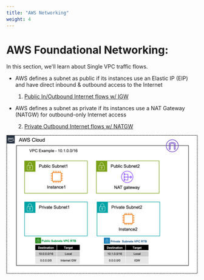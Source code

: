 ```yaml
---
title: "AWS Networking"
weight: 4
---
```


# AWS Foundational Networking: 

In this section, we'll learn about Single VPC traffic flows.  

- AWS defines a subnet as public if its instances use an Elastic IP (EIP) and have direct inbound & outbound access to the Internet

  1. [Public In/Outbound Internet flows w/ IGW](4_modulefour/41_task1.html)

- AWS defines a subnet as private if its instances use a NAT Gateway (NATGW) for outbound-only Internet access  

  2. [Private Outbound Internet flows w/ NATGW](4_modulefour/42_task2.html)

![](image-vpc-example.png)
